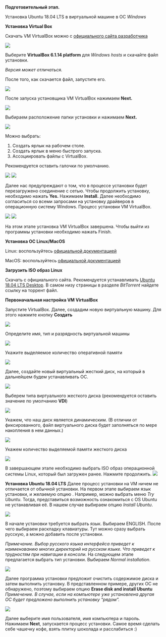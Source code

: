 **Подготовительный этап.**

Установка Ubuntu 18.04 LTS в виртуальной машине в ОС *Windows*

**Установка Virtual Box**

Скачать VM VirtualBox можно с [официального сайта разработчика](https://www.virtualbox.org/wiki/Downloads)

![](images/vb_ver.png)

Выберите **VirtualBox 6.1.14 platform** для *Windows hosts* и скачайте файл установки. 

*Версия может отличаться.*

После того, как скачается файл, запустите его.

![](images/1.png)

После запуска установщика VM VirtualBox нажимаем **Next.**

![](images/2.png)

Выбираем расположение папки установки и нажимаем **Next.**

![](images/3.png)

Можно выбрать:
  1. Создать ярлык на рабочем столе.
  2. Создать ярлык в меню быстрого запуска.
  3. Ассоциировать файлы с VirtualBox.

Рекомендуется оставить галочки по умолчанию.

![](images/4.png)
![](images/5.png)

Далее нас предупреждают о том, что в процессе установки будет перезагружено соединение с сетью. Чтобы продолжить установку, необходимо нажать **Yes.** 
Нажимаем **Install.**
Далее необходимо согласиться со всеми запросами на установку драйверов в операционную систему Windows.
Процесс установки VM VirtualBox.

![](images/6.png)
![](images/7.png)

На этом этапе установка VM VirtualBox завершена. Чтобы выйти из программы установки необходимо нажать Finish.


**Установка ОС Linux/MacOS**

Linux: воспользуйтесь [официальной документацией](https://www.virtualbox.org/manual/ch02.html#install-linux-host)

MacOS: воспользуйтесь [официальной документацией](https://www.virtualbox.org/manual/ch02.html#installation-mac)

**Загрузить ISO образ Linux**

Скачать с официального сайта. Рекомендуется устанавливать [Ubuntu 18.04 LTS Desktop](https://ubuntu.com/download/alternative-downloads). В самом низу страницы в разделе *BitTorrent* найдете ссылку на торрент файл.

**Первоначальная настройка VM VirtualBox**

Запустите VirtualBox. Далее, создадим новую виртуальную машину. Для этого нажмите кнопку **Создать**

![](images/setup/setup1.png)

Определите имя, тип и разрядность виртуальной машины

![](images/setup/setup2.png)

Укажите выделяемое количество оперативной памяти

![](images/setup/setup3.png)

Далее, создайте новый виртуальный жесткий диск, на который в дальнейшем будем устанавливать ОС.

![](images/setup/setup4.png)

Выберем типа виртуального жесткого диска (рекомендуется оставить значение по умолчанию **VDI**)

![](images/setup/setup5.png)

Укажем, что наш диск является динамическим. (В отличии от фиксированного, файл виртуального диска будет заполняться по мере накопления в нем данных.)

![](images/setup/setup6.png)

Укажем количество выделяемой памяти жесткого диска

![](images/setup/setup7.png)

В завершающем этапе необходимо выбрать ISO образ операционной системы Linux, который был загружен ранее. Нажмите продолжить.
![](images/setup/setup8.png)


**Установка Ubuntu 18.04 LTS**
Далее процесс установки на VM ничем не отличается от обычной установки. На первом этапе выбираем язык установки, и желаемую опцию . Например, можно выбрать меню *Try Ubuntu*. Тогда, представиться возможность ознакомиться с OS Ubuntu не устанавливая её. В нашем случае выбираем опцию *Install Ubuntu*. 

![](images/setup/s_1.png)

В начале установки требуется выбрать язык. Выбираем ENGLISH. После чего выбираем раскладку клавиатуры. Тут можно сразу выбрать русскую, а можно добавить после установки.

*Примечание. Выбор русского языка интерфейса приведет к наименованию многих директорий на русском языке. Что приведет к трудностям при навигации в консоли.*
На следующем этапе предлагается выбрать тип установки. Выбираем *Normal installation*.

![](images/setup/s_2.png)

Далее программа  установки предложит очистить содержимое диска и затем выполнить установку. В представленном примере, других ОС не обнаружено, поэтому выбираем опцию **Erase disk and install Ubuntu**
*Примечение. В случае, если на компьютере уже установлена другая ОС будет предложено выполнить установку "рядом".*

![](images/setup/s_3.png)

Далее выберите имя пользователя, имя компьютера и пароль. Нажимаем **Next**, запускается процесс установки. Самое время сделать себе чашечку кофе, взять плитку шоколада и расслабиться :)


